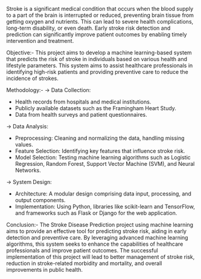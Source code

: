 
Stroke is a significant medical condition that occurs when the blood supply to a part of the brain is interrupted or reduced, preventing brain tissue from getting oxygen and nutrients. This can lead to severe health complications, long-term disability, or even death. Early stroke risk detection and prediction can significantly improve patient outcomes by enabling timely intervention and treatment.

Objective:- 
This project aims to develop a machine learning-based system that predicts the risk of stroke in individuals based on various health and lifestyle parameters. This system aims to assist healthcare professionals in identifying high-risk patients and providing preventive care to reduce the incidence of strokes.

Methodology:-
-> Data Collection:
 - Health records from hospitals and medical institutions.
 - Publicly available datasets such as the Framingham Heart Study.
 - Data from health surveys and patient questionnaires.
   
-> Data Analysis:
 - Preprocessing: Cleaning and normalizing the data, handling missing values.
 - Feature Selection: Identifying key features that influence stroke risk.
- Model Selection: Testing machine learning algorithms such as Logistic Regression, Random Forest, Support Vector Machine (SVM), and Neural Networks.
  
-> System Design:
 - Architecture: A modular design comprising data input, processing, and output components.
 - Implementation: Using Python, libraries like scikit-learn and TensorFlow, and frameworks such as Flask or Django for the web application.

Conclusion:-
The Stroke Disease Prediction project using machine learning aims to provide an effective tool for predicting stroke risk, aiding in early detection and preventive care. By leveraging advanced machine learning algorithms, this system seeks to enhance the capabilities of healthcare professionals and improve patient outcomes. The successful implementation of this project will lead to better management of stroke risk, reduction in stroke-related morbidity and mortality, and overall improvements in public health.
